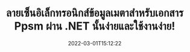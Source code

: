 ---
############################# Static ############################
layout: "auto-gen-signature"
date: 2022-03-01T15:12:22
draft: false
operation: Sign
signaturetype: Metadata
fileformat: Ppsm
productName: .NET
lang: th
productCode: net
otherformats: pdf doc docx docm dot dotm dotx odt ott rtf xls xlsx xlsm xlsb csv ods ots xltx xltm ppt pptx pps ppsx odp otp potx potm pptm ppsm png jpg bmp gif tiff svg webp wmf
breadcrumb: Put Metadata signature on Ppsm for C#

############################# Head ############################
head_title: "ผนวกลายเซ็นอิเล็กทรอนิกส์ข้อมูลเมตากับเอกสาร Ppsm ผ่าน C#"
head_description: "ใช้ข้อมูลเมตาเป็นลายเซ็นอิเล็กทรอนิกส์ที่ซ่อนอยู่ในเอกสาร Ppsm ของคุณโดยใช้โค้ด C# สองสามบรรทัด ใช้ GroupDocs Document Signature API เพื่อลงนามในเอกสารทางธุรกิจและไฟล์ทางอิเล็กทรอนิกส์ด้วยข้อมูลเมตาดาต้า"

############################# Header ############################
title: "ลายเซ็นอิเล็กทรอนิกส์ข้อมูลเมตาสำหรับเอกสาร Ppsm ผ่าน .NET นั้นง่ายและใช้งานง่าย!"
description: "ลงนามในเอกสาร Ppsm และสัญญาที่มีรายการ Metadata ที่ซ่อนอยู่ สร้างข้อมูลเมตาสำหรับ PDF, เอกสาร MS Word, สมุดงาน MS Excel, การนำเสนอ MS PowerPoint และรูปแบบภาพต่างๆ โดยไม่มีปัญหาและการเข้ารหัสเพิ่มเติม"
bg_image: "https://cms.admin.containerize.com/templates/aspose/App_Themes/V3/images/bg/header1.png"
bg_overlay: false
button:
    enable: true

############################# SubMenu ############################
submenu:
    enable: true

    left:
        img_alt: "GroupDocs.Signature for .NET"
        image: "https://cms.admin.containerize.com/templates/groupdocs/images/product-logos/90x90-noborder/groupdocs-signature-net.png"
        product: "GroupDocs.Signature"
        platform: ".NET"



############################# About ############################
about:
    enable: true
    title: "เกี่ยวกับ API ลายเซ็นข้อมูลเมตาของ GroupDocs.Signature for .NET"
    content: |
        [GroupDocs.Signature for .NET](https://products.groupdocs.com/signature/net/) เป็น API ยอดนิยมสำหรับการลงนามในเอกสารดิจิทัลทางอิเล็กทรอนิกส์ ลายเซ็น เช่น ข้อความ รูปภาพ ใบรับรองดิจิทัล บาร์โค้ด รหัส QR ตราประทับ หรือข้อมูลเมตา ลายเซ็นอาจถูกวางไว้บน PDF, เอกสาร MS Word, สมุดงาน MS Excel, การนำเสนอ MS PowerPoint, ไฟล์ Adobe Photoshop และรูปแบบภาพต่างๆ ลูกค้าสามารถลงนามในเอกสารและอัปเดต ค้นหา ตรวจสอบ ลบ หรือดูตัวอย่างลายเซ็นอิเล็กทรอนิกส์ที่ใส่ไว้ในเอกสารเหล่านั้นได้ นอกจากนี้ยังมีความสามารถมากมายสำหรับการปรับแต่งลายเซ็น
    

############################# Steps ############################
steps:
    enable: true
    title_left: "ขั้นตอนในการลงนาม Ppsm กับ Metadata ใน C#"
    content_left: |
        [GroupDocs.Signature for .NET](https://products.groupdocs.com/signature/net/) ให้ความสามารถในการลงนามในเอกสาร Ppsm ด้วยลายเซ็น Metadata อย่างรวดเร็วและง่ายดาย
        
        * สร้างอินสแตนซ์ของคลาส Signature โดยให้ไฟล์ Ppsm ที่ควรเซ็นชื่อเป็นเส้นทางหรือสตรีมหน่วยความจำ
        * สร้างอินสแตนซ์คลาส SignOptions และตั้งค่าข้อมูลที่ต้องการทั้งหมด
        * เรียกใช้เมธอด Signature.Sign() ผ่านไฟล์เอาต์พุต Ppsm หรือสตรีมหน่วยความจำ

    title_right: " ความต้องการของระบบ"
    content_right: |
        GroupDocs.Signature for .NET ได้รับการสนับสนุนบนแพลตฟอร์มและระบบปฏิบัติการหลักทั้งหมด ก่อนดำเนินการโค้ดด้านล่าง โปรดตรวจสอบให้แน่ใจว่าคุณได้ติดตั้งข้อกำหนดเบื้องต้นต่อไปนี้ไว้ในระบบของคุณแล้ว

        * ระบบปฏิบัติการ: Microsoft Windows, Linux, MacOS
        * สภาพแวดล้อมการพัฒนา: Microsoft Visual Studio, Xamarin, MonoDevelop
        * Frameworks: .NET Framework, .NET Standard, .NET Core, Mono
        * รับ GroupDocs.Signature for .NET ล่าสุดจาก [Nuget](https://www.nuget.org/packages/groupdocs.signature)
         
    code: |
        ```csharp    
        
        // Set up input Ppsm file
        string filePath = "input.ppsm";
        // Set up output file
        string outputFilePath = "output.ppsm";

        // Instantiate Signature for input file
        using (var signature = new GroupDocs.Signature.Signature(filePath))
        {
                // instantiate metadata signing options
                var options = new MetadataSignOptions();

                // setup Author property
                PresentationMetadataSignature mdSign_Author = new PresentationMetadataSignature("Author", "Mr.Scherlock Holmes");// String value
                options.Signatures.Add(mdSign_Author);
                // setup document data
                PresentationMetadataSignature mdSign_DocData = new PresentationMetadataSignature("CreatedOn", DateTime.Now);// Datetime value
                options.Signatures.Add(mdSign_DocData);
                // setup document id
                PresentationMetadataSignature mdSign_DocId = new PresentationMetadataSignature("DocumentId", 123456);// Integer value
                options.Signatures.Add(mdSign_DocId);
                
                // sign Ppsm document
                SignResult result = signature.Sign(outputFilePath, options);
        }

        ```

############################# Demos ############################
demos:
    enable: true
    title: "การลงนามเอกสาร Ppsm ด้วย Metadata Live Demo"
    content: |
       ลงชื่อไฟล์ Ppsm ด้วยลายเซ็นต่างๆ ทันทีโดยไปที่เว็บไซต์ [GroupDocs.Signature App](https://products.groupdocs.app/signature/family) สาธิตออนไลน์ฟรีรอคุณอยู่          

############################# More Formats ############################
more_formats:
    enable: true
    title: "ลายเซ็น Metadata อื่นๆ ที่รองรับสำหรับ C#"
    content: |
        "คุณยังสามารถเซ็นชื่อ Ppsm ด้วยลายเซ็นประเภทอื่นๆ โปรดดูรายการด้านล่าง"
    format: 
       
       
back_to_top:
    enable: true
---